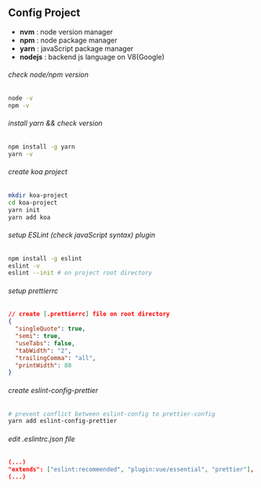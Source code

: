  
## Config Project

- **nvm** : node version manager
- **npm** : node package manager
- **yarn** : javaScript package manager
- **nodejs** : backend js language on V8(Google)
  
###### check node/npm version
```sh
node -v
npm -v
```
  
###### install yarn && check version
```sh
npm install -g yarn
yarn -v
```
  
###### create koa project
```sh
mkdir koa-project
cd koa-project
yarn init
yarn add koa
```
  
###### setup ESLint (check javaScript syntax) plugin
```sh
npm install -g eslint
eslint -v
eslint --init # on project root directory
```
  
###### setup prettierrc
```json
// create [.prettierrc] file on root directory
{
  "singleQuote": true,
  "semi": true,
  "useTabs": false,
  "tabWidth": "2",
  "trailingComma": "all",
  "printWidth": 80
}
```
  
###### create eslint-config-prettier
```sh
# prevent conflict between eslint-config to prettier-config
yarn add eslint-config-prettier
```
  
###### edit .eslintrc.json file
```json
(...)
"extends": ["eslint:recommended", "plugin:vue/essential", "prettier"],
(...)
```
  
  
